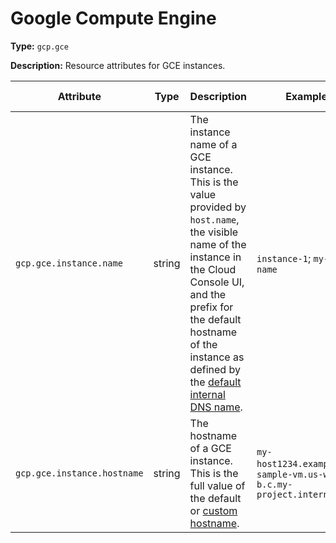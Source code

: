 # Google Compute Engine

**Type:** `gcp.gce`

**Description:** Resource attributes for GCE instances.

<!-- semconv gcp.gce -->
| Attribute  | Type | Description  | Examples  | Requirement Level |
|---|---|---|---|---|
| `gcp.gce.instance.name` | string | The instance name of a GCE instance. This is the value provided by `host.name`, the visible name of the instance in the Cloud Console UI, and the prefix for the default hostname of the instance as defined by the [default internal DNS name](https://cloud.google.com/compute/docs/internal-dns#instance-fully-qualified-domain-names). | `instance-1`; `my-vm-name` | Recommended |
| `gcp.gce.instance.hostname` | string | The hostname of a GCE instance. This is the full value of the default or [custom hostname](https://cloud.google.com/compute/docs/instances/custom-hostname-vm). | `my-host1234.example.com`; `sample-vm.us-west1-b.c.my-project.internal` | Recommended |
<!-- endsemconv -->
